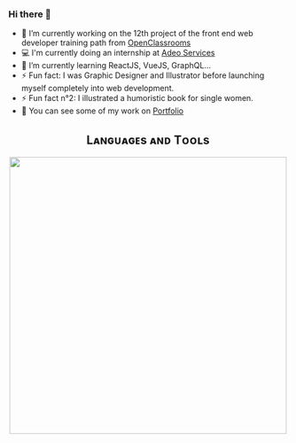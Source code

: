 ### Hi there 👋

- 🔭 I’m currently working on the 12th project of the front end web developer training path from [OpenClassrooms](https://openclassrooms.com/en/)
- 💻 I'm currently doing an internship at [Adeo Services](https://www.adeo.com/en/)
- 🌱 I’m currently learning ReactJS, VueJS, GraphQL...
- ⚡ Fun fact: I was Graphic Designer and Illustrator before launching myself completely into web development.
- ⚡ Fun fact n°2: I illustrated a humoristic book for single women.
- 🎨 You can see some of my work on [Portfolio](https://www.mathildehetru.com)


<!--Languages and Tools Section-->       
<h2 align="center">Lᴀɴɢᴜᴀɢᴇs ᴀɴᴅ Tᴏᴏʟs</h2> 
<p align="center">
<img align="center" width="500px"  src="https://skillicons.dev/icons?i=js,html,css,sass,react,vuejs,nodejs,express,graphql,mongodb,git,vscode&perline=10"  />
</p>
<br />

<!--Contact Section

<h2 align="center">🤝 Cᴏɴɴᴇᴄᴛ Wɪᴛʜ Mᴇ 🤝 </h2>
<div align="center">
 <a href="https://www.linkedin.com/in/kiran-a-n/" target="_blank">
<img src=https://img.shields.io/badge/linkedin-%231E77B5.svg?&style=for-the-badge&logo=linkedin&logoColor=white alt=linkedin style="margin-bottom: 5px;" />
</a>
  
<a href="mailto:kirannaragund197@gmail.com" target="_blank">
<img src="https://img.shields.io/badge/Gmail-D14836?style=for-the-badge&logo=gmail&logoColor=white" alt=kirannaragund197@gmail.com mail style="margin-bottom: 5px;" />
</a>

<a href="https://www.instagram.com/kiran_a_n" target="_blank">
<img src=https://img.shields.io/badge/Instagram-E4405F?style=for-the-badge&logo=instagram&logoColor=white alt=kiran_a_n Instagram style="margin-bottom: 5px;" />
</a>

<a href="https://twitter.com/kiran__a__n" target="_blank">
<img src="https://img.shields.io/badge/Twitter-1DA1F2?style=for-the-badge&logo=twitter&logoColor=white" alt="kiran__a__n Twitter" style="margin-bottom: 5px;" />
</a>
</div>
<br/>--> 
